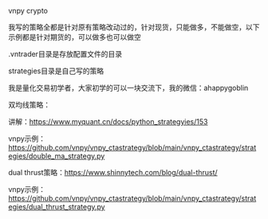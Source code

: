 vnpy crypto

我写的策略全都是针对原有策略改动过的，针对现货，只能做多，不能做空，以下示例都是针对期货的，可以做多也可以做空

.vntrader目录是存放配置文件的目录

strategies目录是自己写的策略

我是量化交易初学者，大家初学的可以一块交流下，我的微信：ahappygoblin

双均线策略：

讲解：https://www.myquant.cn/docs/python_strategyies/153

vnpy示例：https://github.com/vnpy/vnpy_ctastrategy/blob/main/vnpy_ctastrategy/strategies/double_ma_strategy.py

dual thrust策略：https://www.shinnytech.com/blog/dual-thrust/

vnpy示例：https://github.com/vnpy/vnpy_ctastrategy/blob/main/vnpy_ctastrategy/strategies/dual_thrust_strategy.py